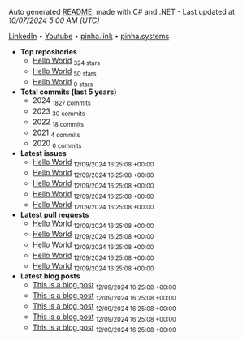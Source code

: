 Auto generated [README](https://github.com/willpinha/willpinha), made with C# and .NET - Last updated at *10/07/2024 5:00 AM (UTC)*

[LinkedIn]() • [Youtube]() • [pinha.link]() • [pinha.systems]()

- **Top repositories**
  - [Hello World]() <sub>324 stars</sub>
  - [Hello World]() <sub>50 stars</sub>
  - [Hello World]() <sub>0 stars</sub>
- **Total commits (last 5 years)**
  - 2024 <sub>1827 commits</sub>
  - 2023 <sub>30 commits</sub>
  - 2022 <sub>18 commits</sub>
  - 2021 <sub>4 commits</sub>
  - 2020 <sub>0 commits</sub>
- **Latest issues**
  - [Hello World]() <sub>12/09/2024 16:25:08 +00:00</sub>
  - [Hello World]() <sub>12/09/2024 16:25:08 +00:00</sub>
  - [Hello World]() <sub>12/09/2024 16:25:08 +00:00</sub>
  - [Hello World]() <sub>12/09/2024 16:25:08 +00:00</sub>
  - [Hello World]() <sub>12/09/2024 16:25:08 +00:00</sub>
- **Latest pull requests**
  - [Hello World]() <sub>12/09/2024 16:25:08 +00:00</sub>
  - [Hello World]() <sub>12/09/2024 16:25:08 +00:00</sub>
  - [Hello World]() <sub>12/09/2024 16:25:08 +00:00</sub>
  - [Hello World]() <sub>12/09/2024 16:25:08 +00:00</sub>
  - [Hello World]() <sub>12/09/2024 16:25:08 +00:00</sub>
- **Latest blog posts**
  - [This is a blog post]() <sub>12/09/2024 16:25:08 +00:00</sub>
  - [This is a blog post]() <sub>12/09/2024 16:25:08 +00:00</sub>
  - [This is a blog post]() <sub>12/09/2024 16:25:08 +00:00</sub>
  - [This is a blog post]() <sub>12/09/2024 16:25:08 +00:00</sub>
  - [This is a blog post]() <sub>12/09/2024 16:25:08 +00:00</sub>

